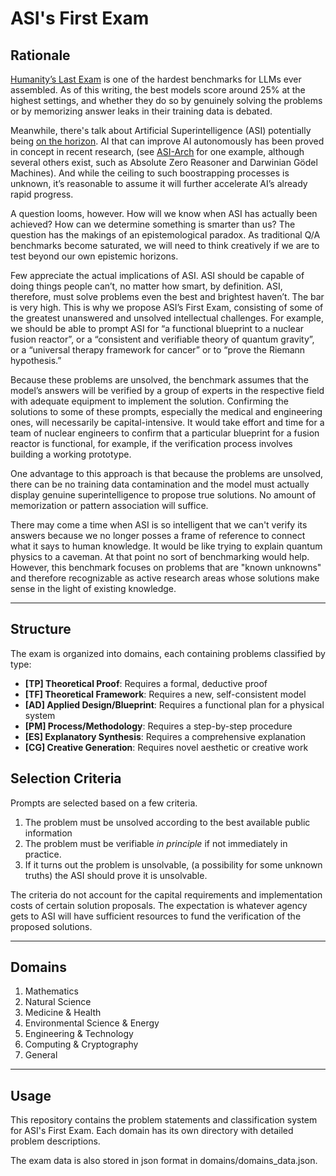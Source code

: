 # ASI's First Exam


## Rationale

[Humanity’s Last Exam](https://lastexam.ai/) is one of the hardest benchmarks for LLMs ever assembled. As of this writing, the best models  score around 25% at the highest settings, and whether they do so by genuinely solving the problems or by memorizing answer leaks in their training data is debated. 

Meanwhile, there's talk about Artificial Superintelligence (ASI) potentially being [on the horizon](https://www.nbcnews.com/tech/tech-news/zuckerberg-says-ai-superintelligence-sight-touts-new-era-personal-empo-rcna221918). AI that can improve AI autonomously has been proved in concept in recent research, (see [ASI-Arch](https://github.com/GAIR-NLP/ASI-Arch/tree/main) for one example, although several others exist, such as Absolute Zero Reasoner and Darwinian Gödel Machines). And while the ceiling to such boostrapping processes is unknown, it’s reasonable to assume it will further accelerate AI’s already rapid progress.

A question looms, however. How will we know when ASI has actually been achieved? How can we determine something is smarter than us? The question has the makings of an epistemological paradox. As traditional Q/A benchmarks become saturated, we will need to think creatively if we are to test beyond our own epistemic horizons.

Few appreciate the actual implications of ASI. ASI should be capable of doing things people can’t, no matter how smart, by definition. ASI, therefore, must solve problems even the best and brightest haven’t. The bar is very high. This is why we propose ASI’s First Exam, consisting of some of the greatest unanswered and unsolved intellectual challenges. For example, we should be able to prompt ASI for “a functional blueprint to a nuclear fusion reactor”, or a “consistent and verifiable theory of quantum gravity”, or a “universal therapy framework for cancer” or to “prove the Riemann hypothesis.” 

Because these problems are unsolved, the benchmark assumes that the model’s answers will be verified by a group of experts in the respective field with adequate equipment to implement the solution. Confirming the solutions to some of these prompts, especially the medical and engineering ones, will necessarily be capital-intensive. It would take effort and time for a team of nuclear engineers to confirm that a particular blueprint for a fusion reactor is functional, for example, if the verification process involves building a working prototype. 

One advantage to this approach is that because the problems are unsolved, there can be no training data contamination and the model must actually display genuine superintelligence to propose true solutions. No amount of memorization or pattern association will suffice. 

There may come a time when ASI is so intelligent that we can't verify its answers because we no longer posses a frame of reference to connect what it says to human knowledge. It would be like trying to explain quantum physics to a caveman. At that point no sort of benchmarking would help. However, this benchmark focuses on problems that are "known unknowns" and therefore recognizable as active research areas whose solutions make sense in the light of existing knowledge.

---

## Structure

The exam is organized into domains, each containing problems classified by type:

- **[TP] Theoretical Proof**: Requires a formal, deductive proof
- **[TF] Theoretical Framework**: Requires a new, self-consistent model
- **[AD] Applied Design/Blueprint**: Requires a functional plan for a physical system
- **[PM] Process/Methodology**: Requires a step-by-step procedure
- **[ES] Explanatory Synthesis**: Requires a comprehensive explanation
- **[CG] Creative Generation**: Requires novel aesthetic or creative work

## Selection Criteria
Prompts are selected based on a few criteria. 

1. The problem must be unsolved according to the best available public information
2. The problem must be verifiable *in principle* if not immediately in practice. 
3. If it turns out the problem is unsolvable, (a possibility for some unknown truths) the ASI should prove it is unsolvable.

The criteria do not account for the capital requirements and implementation costs of certain solution proposals. The expectation is whatever agency gets to ASI will have sufficient resources to fund the verification of the proposed solutions. 

---

## Domains

1. Mathematics
2. Natural Science
3. Medicine & Health
4. Environmental Science & Energy
5. Engineering & Technology
6. Computing & Cryptography
7. General

---

## Usage

This repository contains the problem statements and classification system for ASI's First Exam. Each domain has its own directory with detailed problem descriptions.

The exam data is also stored in json format in domains/domains_data.json.

